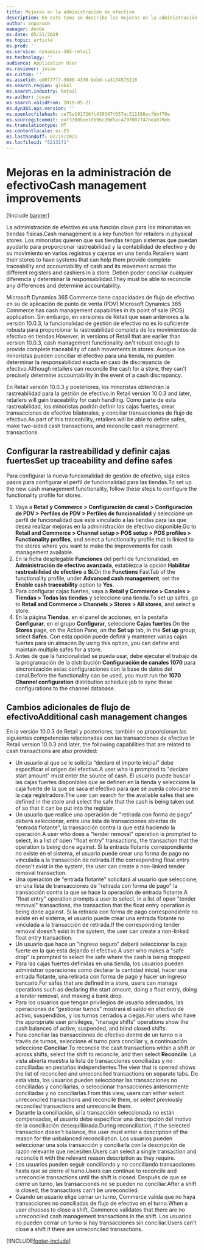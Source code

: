 ```yaml
---
title: Mejoras en la administración de efectivo
description: En este tema se describe las mejoras en la administración de efectivo en PDV para Dynamics 365 Commerce.
author: anpurush
manager: AnnBe
ms.date: 05/21/2019
ms.topic: article
ms.prod: ''
ms.service: dynamics-365-retail
ms.technology: ''
audience: Application User
ms.reviewer: josaw
ms.custom: ''
ms.assetid: ed0f77f7-3609-4330-bebd-ca3134575216
ms.search.region: global
ms.search.industry: Retail
ms.author: josaw
ms.search.validFrom: 2019-05-21
ms.dyn365.ops.version: ''
ms.openlocfilehash: ce75a191726fc430347f057ac511188acfbbf76e
ms.sourcegitcommit: eaf330dbee1db96c20d5ac479f007747bea079eb
ms.translationtype: HT
ms.contentlocale: es-ES
ms.lasthandoff: 02/15/2021
ms.locfileid: "5213171"
---
```

# <a name="cash-management-improvements"></a><span data-ttu-id="5986f-103">Mejoras en la administración de efectivo</span><span class="sxs-lookup"><span data-stu-id="5986f-103">Cash management improvements</span></span>

[!include [banner](includes/banner.md)]


<span data-ttu-id="5986f-104">La administración de efectivo es una función clave para los minoristas en tiendas físicas.</span><span class="sxs-lookup"><span data-stu-id="5986f-104">Cash management is a key function for retailers in physical stores.</span></span> <span data-ttu-id="5986f-105">Los minoristas quieren que sus tiendas tengan sistemas que puedan ayudarle para proporcionar rastreabilidad y la contabilidad de efectivo y de su movimiento en varios registros y cajeros en una tienda.</span><span class="sxs-lookup"><span data-stu-id="5986f-105">Retailers want their stores to have systems that can help them provide complete traceability and accountability of cash and its movement across the different registers and cashiers in a store.</span></span> <span data-ttu-id="5986f-106">Deben poder conciliar cualquier diferencia y determinar la responsabilidad.</span><span class="sxs-lookup"><span data-stu-id="5986f-106">They must be able to reconcile any differences and determine accountability.</span></span>


<span data-ttu-id="5986f-107">Microsoft Dynamics 365 Commerce tiene capacidades de flujo de efectivo en su de aplicación de punto de venta (PDV).</span><span class="sxs-lookup"><span data-stu-id="5986f-107">Microsoft Dynamics 365 Commerce has cash management capabilities in its point of sale (POS) application.</span></span> <span data-ttu-id="5986f-108">Sin embargo, en versiones de Retail que sean anteriores a la versión 10.0.3, la funcionalidad de gestión de efectivo no es lo suficiente robusta para proporcionar la rastreabilidad completa de los movimientos de efectivo en tiendas.</span><span class="sxs-lookup"><span data-stu-id="5986f-108">However, in versions of Retail that are earlier than version 10.0.3, cash management functionality isn't robust enough to provide complete traceability of cash movements in stores.</span></span> <span data-ttu-id="5986f-109">Aunque los minoristas pueden conciliar el efectivo para una tienda, no pueden determinar la responsabilidad exacta en caso de discrepancia de efectivo.</span><span class="sxs-lookup"><span data-stu-id="5986f-109">Although retailers can reconcile the cash for a store, they can't precisely determine accountability in the event of a cash discrepancy.</span></span>


<span data-ttu-id="5986f-110">En Retail versión 10.0.3 y posteriores, los minoristas obtendrán la rastreabilidad para la gestión de efectivo.</span><span class="sxs-lookup"><span data-stu-id="5986f-110">In Retail version 10.0.3 and later, retailers will gain traceability for cash handling.</span></span> <span data-ttu-id="5986f-111">Como parte de esta rastreabilidad, los minoristas podrán definir los cajas fuertes, crear transacciones de efectivo bilaterales, y conciliar transacciones de flujo de efectivo.</span><span class="sxs-lookup"><span data-stu-id="5986f-111">As part of this traceability, retailers will be able to define safes, make two-sided cash transactions, and reconcile cash management transactions.</span></span>

## <a name="set-up-traceability-and-define-safes"></a><span data-ttu-id="5986f-112">Configurar la rastreabilidad y definir cajas fuertes</span><span class="sxs-lookup"><span data-stu-id="5986f-112">Set up traceability and define safes</span></span>

<span data-ttu-id="5986f-113">Para configurar la nueva funcionalidad de gestión de efectivo, siga estos pasos para configurar el perfil de funcionalidad para las tiendas.</span><span class="sxs-lookup"><span data-stu-id="5986f-113">To set up the new cash management functionality, follow these steps to configure the functionality profile for stores.</span></span>

1. <span data-ttu-id="5986f-114">Vaya a **Retail y Commerce \> Configuración de canal \> Configuración de PDV \> Perfiles de PDV \> Perfiles de funcionalidad** y seleccione un perfil de funcionalidad que esté vinculado a las tiendas para las que desea realizar mejoras en la administración de efectivo disponible.</span><span class="sxs-lookup"><span data-stu-id="5986f-114">Go to **Retail and Commerce \> Channel setup \> POS setup \> POS profiles \> Functionality profiles**, and select a functionality profile that is linked to the stores where you want to make the improvements for cash management available.</span></span>
2. <span data-ttu-id="5986f-115">En la ficha desplegable **Funciones** del perfil de funcionalidad, en **Administración de efectivo avanzada**, establezca la opción **Habilitar rastreabilidad de efectivo** a **Sí**.</span><span class="sxs-lookup"><span data-stu-id="5986f-115">On the **Functions** FastTab of the functionality profile, under **Advanced cash management**, set the **Enable cash traceability** option to **Yes**.</span></span>
3. <span data-ttu-id="5986f-116">Para configurar cajas fuertes, vaya a **Retail y Commerce \> Canales \> Tiendas \> Todas las tiendas** y seleccione una tienda.</span><span class="sxs-lookup"><span data-stu-id="5986f-116">To set up safes, go to **Retail and Commerce \> Channels \> Stores \> All stores**, and select a store.</span></span>
4. <span data-ttu-id="5986f-117">En la página **Tiendas**, en el panel de acciones, en la pestaña **Configurar**, en el grupo **Configurar**, seleccione **Cajas fuertes**.</span><span class="sxs-lookup"><span data-stu-id="5986f-117">On the **Stores** page, on the Action Pane, on the **Set up** tab, in the **Set up** group, select **Safes**.</span></span> <span data-ttu-id="5986f-118">Con esta opción puede definir y mantener varias cajas fuertes para un almacén.</span><span class="sxs-lookup"><span data-stu-id="5986f-118">By using this option, you can define and maintain multiple safes for a store.</span></span>
4. <span data-ttu-id="5986f-119">Antes de que la funcionalidad se pueda usar, debe ejecutar el trabajo de la programación de la distribución **Configuración de canales 1070** para sincronización estas configuraciones con la base de datos del canal.</span><span class="sxs-lookup"><span data-stu-id="5986f-119">Before the functionality can be used, you must run the **1070 Channel configuration** distribution schedule job to sync these configurations to the channel database.</span></span>

## <a name="additional-cash-management-changes"></a><span data-ttu-id="5986f-120">Cambios adicionales de flujo de efectivo</span><span class="sxs-lookup"><span data-stu-id="5986f-120">Additional cash management changes</span></span>

<span data-ttu-id="5986f-121">En la versión 10.0.3 de Retail y posteriores, también se proporcionan las siguientes competencias relacionadas con las transacciones de efectivo:</span><span class="sxs-lookup"><span data-stu-id="5986f-121">In Retail version 10.0.3 and later, the following capabilities that are related to cash transactions are also provided:</span></span>

- <span data-ttu-id="5986f-122">Un usuario al que se le solicita “declare el importe inicial” debe especificar el origen del efectivo.</span><span class="sxs-lookup"><span data-stu-id="5986f-122">A user who is prompted to "declare start amount" must enter the source of cash.</span></span> <span data-ttu-id="5986f-123">El usuario puede buscar las cajas fuertes disponibles que se definen en la tienda y seleccione la caja fuerte de la que se saca el efectivo para que se pueda colocarse en la caja registradora.</span><span class="sxs-lookup"><span data-stu-id="5986f-123">The user can search for the available safes that are defined in the store and select the safe that the cash is being taken out of so that it can be put into the register.</span></span>
- <span data-ttu-id="5986f-124">Un usuario que realice una operación de "retirada con forma de pago" deberá seleccionar, entre una lista de transacciones abiertas de "entrada flotante", la transacción contra la que está haciendo la operación.</span><span class="sxs-lookup"><span data-stu-id="5986f-124">A user who does a "tender removal" operation is prompted to select, in a list of open "float entry" transactions, the transaction that the operation is being done against.</span></span> <span data-ttu-id="5986f-125">Si la entrada flotante correspondiente no existe en el sistema, el usuario puede crear una forma de pago no vinculada a la transacción de retirada.</span><span class="sxs-lookup"><span data-stu-id="5986f-125">If the corresponding float entry doesn't exist in the system, the user can create a non-linked tender removal transaction.</span></span>
- <span data-ttu-id="5986f-126">Una operación de "entrada flotante" solicitará al usuario que seleccione, en una lista de transacciones de "retirada con forma de pago" la transacción contra la que se hace la operación de entrada flotante.</span><span class="sxs-lookup"><span data-stu-id="5986f-126">A "float entry" operation prompts a user to select, in a list of open "tender removal" transactions, the transaction that the float entry operation is being done against.</span></span> <span data-ttu-id="5986f-127">Si la retirada con forma de pago correspondiente no existe en el sistema, el usuario puede crear una entrada flotante no vinculada a la transacción de retirada.</span><span class="sxs-lookup"><span data-stu-id="5986f-127">If the corresponding tender removal doesn't exist in the system, the user can create a non-linked float entry transaction.</span></span>
- <span data-ttu-id="5986f-128">Un usuario que hace un "ingreso seguro" deberá seleccionar la caja fuerte en la que está dejando el efectivo.</span><span class="sxs-lookup"><span data-stu-id="5986f-128">A user who makes a "safe drop" is prompted to select the safe where the cash is being dropped.</span></span>
- <span data-ttu-id="5986f-129">Para las cajas fuertes definidas en una tienda, los usuarios pueden administrar operaciones como declarar la cantidad inicial, hacer una entrada flotante, una retirada con forma de pago y hacer un ingreso bancario.</span><span class="sxs-lookup"><span data-stu-id="5986f-129">For safes that are defined in a store, users can manage operations such as declaring the start amount, doing a float entry, doing a tender removal, and making a bank drop.</span></span>
- <span data-ttu-id="5986f-130">Para los usuarios que tengan privilegios de usuario adecuados, las operaciones de “gestionar turnos” mostrará el saldo en efectivo de activo, suspendidos, y los turnos cerrados a ciegas.</span><span class="sxs-lookup"><span data-stu-id="5986f-130">For users who have the appropriate user privileges, "manage shifts" operations show the cash balances of active, suspended, and blind closed shifts.</span></span>
- <span data-ttu-id="5986f-131">Para conciliar las transacciones de efectivo dentro de un turno o a través de turnos, seleccione el turno para conciliar y, a continuación seleccione **Conciliar**.</span><span class="sxs-lookup"><span data-stu-id="5986f-131">To reconcile the cash transactions within a shift or across shifts, select the shift to reconcile, and then select **Reconcile**.</span></span> <span data-ttu-id="5986f-132">La vista abierta muestra la lista de transacciones conciliadas y no conciliadas en pestañas independientes.</span><span class="sxs-lookup"><span data-stu-id="5986f-132">The view that is opened shows the list of reconciled and unreconciled transactions on separate tabs.</span></span> <span data-ttu-id="5986f-133">De esta vista, los usuarios pueden seleccionar las transacciones no conciliadas y conciliarlas, o seleccionar transacciones anteriormente conciliadas y no conciliarlas.</span><span class="sxs-lookup"><span data-stu-id="5986f-133">From this view, users can either select unreconciled transactions and reconcile them, or select previously reconciled transactions and unreconcile them.</span></span>
- <span data-ttu-id="5986f-134">Durante la conciliación, si la transacción seleccionada no están compensadas, el usuario debe especificar una descripción del motivo de la conciliación desequilibrada.</span><span class="sxs-lookup"><span data-stu-id="5986f-134">During reconciliation, if the selected transaction doesn't balance, the user must enter a description of the reason for the unbalanced reconciliation.</span></span> <span data-ttu-id="5986f-135">Los usuarios pueden seleccionar una sola transacción y conciliarla con la descripción de razón relevante que necesiten.</span><span class="sxs-lookup"><span data-stu-id="5986f-135">Users can select a single transaction and reconcile it with the relevant reason description as they require.</span></span>
- <span data-ttu-id="5986f-136">Los usuarios pueden seguir conciliando y no conciliando transacciones hasta que se cierre el turno.</span><span class="sxs-lookup"><span data-stu-id="5986f-136">Users can continue to reconcile and unreconcile transactions until the shift is closed.</span></span> <span data-ttu-id="5986f-137">Después de que se cierre un turno, las transacciones no se pueden no conciliar.</span><span class="sxs-lookup"><span data-stu-id="5986f-137">After a shift is closed, the transactions can't be unreconciled.</span></span>
- <span data-ttu-id="5986f-138">Cuando un usuario elige cerrar un turno, Commerce valida que no haya transacciones no conciliadas de flujo de efectivo en el turno.</span><span class="sxs-lookup"><span data-stu-id="5986f-138">When a user chooses to close a shift, Commerce validates that there are no unreconciled cash management transactions in the shift.</span></span> <span data-ttu-id="5986f-139">Los usuarios no pueden cerrar un turno si hay transacciones sin conciliar.</span><span class="sxs-lookup"><span data-stu-id="5986f-139">Users can't close a shift if there are unreconciled transactions.</span></span>


[!INCLUDE[footer-include](../includes/footer-banner.md)]